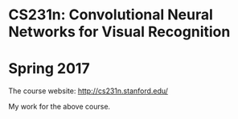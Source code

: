 # CS231n: Convolutional Neural Networks for Visual Recognition
# Spring 2017

The course website: http://cs231n.stanford.edu/

My work for the above course. 
